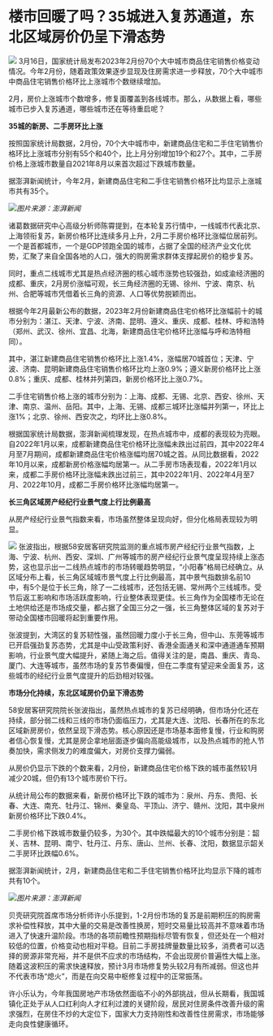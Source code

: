 # 楼市回暖了吗？35城进入复苏通道，东北区域房价仍呈下滑态势

![](https://inews.gtimg.com/newsapp_bt/0/15755943562/1000)
3月16日，国家统计局发布2023年2月份70个大中城市商品住宅销售价格变动情况。今年2月份，随着政策效果逐步显现及住房需求进一步释放，70个大中城市中商品住宅销售价格环比上涨城市个数继续增加。

2月，房价上涨城市个数增多，修复面覆盖到各线城市。那么，从数据上看，哪些城市已步入复苏通道，哪些城市还在等待重启呢？

**35城的新房、二手房环比上涨**

按照国家统计局数据，2月份，70个大中城市中，新建商品住宅和二手住宅销售价格环比上涨城市分别有55个和40个，比上月分别增加19个和27个。其中，二手房价格上涨城市数量自2021年8月以来首次超过下跌城市数量。

据澎湃新闻统计，今年2月，新建商品住宅和二手住宅销售价格环比均显示上涨城市共有35个。

![](https://inews.gtimg.com/newsapp_bt/0/15755943796/1000)_图片来源：澎湃新闻_

诸葛数据研究中心高级分析师陈霄提到，在本轮复苏行情中，一线城市代表北京、上海领衔复苏，新房价格环比连续多月上升，2月二手房价格环比涨幅位居前列。一个是首都城市，一个是GDP领跑全国的城市，占据了全国的经济产业文化优势，汇聚了来自全国各地的人口，强大的购房需求群体支撑起房价的稳步复苏。

同时，重点二线城市尤其是热点经济圈的核心城市涨势也较强劲，如成渝经济圈的成都、重庆，2月房价涨幅可观，长三角经济圈的无锡、徐州、宁波、南京、杭州、合肥等城市凭借着长三角的资源、人口等优势脱颖而出。

根据今年2月最新公布的数据，2023年2月份新建商品住宅价格环比涨幅前十的城市分别为：湛江、天津、宁波、济南、昆明、遵义、重庆、成都、桂林、呼和浩特（郑州、武汉、徐州、宜昌、北海，新建商品住宅价格环比涨幅与呼和浩特相同）。

其中，湛江新建商品住宅销售价格环比上涨1.4%，涨幅居70城首位；天津、宁波、济南、昆明新建商品住宅销售价格环比均上涨0.9%；遵义新房价格环比上涨0.8%；重庆、成都、桂林并列第四，新房价格环比上涨0.7%。

二手住宅销售价格上涨的城市分别为：上海、成都、无锡、北京、西安、徐州、天津、南京、温州、岳阳。其中，上海、无锡、成都三城环比涨幅并列第一，环比上涨1%；北京、徐州、西安次之，均环比上涨0.8%。

根据国家统计局数据，澎湃新闻梳理发现，在热点城市中，成都的表现较为亮眼。自2022年1月以来，成都新建商品住宅价格环比涨幅未跌出过前四，其中2022年4月至7月期间，成都新建商品住宅价格涨幅均居70城之首。从同比数据看，2022年10月以来，成都新房价格涨幅均居第一。从二手房市场表现看，2022年1月以来，成都二手房价格环比涨幅未跌出过前三，其中2022年1月、2022年4月至7月、2022年10月，成都二手房价格环比涨幅均居第一。

**长三角区域房产经纪行业景气度上行比例最高**

从房产经纪行业景气指数来看，市场虽然整体呈现向好，但分化格局表现较为明显。

![](https://inews.gtimg.com/newsapp_bt/0/15755943801/1000)
张波指出，根据58安居客研究院监测的重点城市房产经纪行业景气指数，上海、宁波、杭州、西安、深圳、广州等城市的房产经纪行业景气度呈现持续上涨态势，这也显示出一二线热点城市的市场转暖趋势明显，“小阳春”格局已经确立。从区域分布上看，长三角区域城市景气度上行比例最高，其中景气指数排名前10中，有5个是位于长三角，除了一二线城市，还包括无锡、常州两个三线城市。受节后返工影响和市场活跃度影响，行业整体表现更佳。长三角作为全国楼市无论在土地供给还是市场成交量，都占据了全国三分之一强，长三角整体区域的复苏对于带动全国楼市回暖将起到重要作用。

张波提到，大湾区的复苏韧性强，虽然回暖力度小于长三角，但中山、东莞等城市已开启强劲复苏态势，尤其是中山受政策利好、香港全面通关和深中通道通车预期影响，行业景气度大幅提升，紧随上海之后。值得关注的是，南昌、重庆、青岛、厦门、大连等城市，虽然市场的复苏节奏偏慢，但在二季度有望迎来全面复苏，这些城市的经纪行业景气度提升的后劲相对较强。

**市场分化持续，东北区域房价仍呈下滑态势**

58安居客研究院院长张波指出，虽然热点城市的复苏已经明确，但市场分化还在持续，部分弱二线和三线的市场仍面临压力，尤其是大连、沈阳、长春所在的东北区域新房房价，依然呈现下滑态势。核心原因还是市场基本面修复慢，行业和购房者信心恢复慢，尤其是房企拿地层面逐步偏向高能级城市，以及热点城市的抢人节奏加快，需求侧发力的难度偏大，对房价支撑力偏弱。

从房价仍显示下跌的个数来看，2月份，新建商品住宅价格下跌的城市虽然较1月减少20城，但仍有13个城市房价下行。

从统计局公布的数据来看，新房价格环比下跌的城市为：泉州、丹东、贵阳、长春、大连、南充、牡丹江、锦州、秦皇岛、平顶山、济宁、赣州、沈阳，其中泉州新房价格环比下跌0.4%。

二手房价格下跌城市数量仍较多，为30个。其中跌幅最大的10个城市分别是：韶关、吉林、昆明、南宁、牡丹江、丹东、唐山、兰州、长春、沈阳，数据显示韶关二手房环比跌幅0.6%。

据澎湃新闻统计，2月，新建商品住宅和二手住宅销售价格环比均显示下降的城市共有10个。

![](https://inews.gtimg.com/newsapp_bt/0/15755943805/1000)_图片来源：澎湃新闻_

贝壳研究院首席市场分析师许小乐提到，1-2月份市场的复苏是前期积压的购房需求补偿性释放，其中大量的交易是改善性换房，短时交易量比较高并不意味着市场进入了快速升温阶段。市场的各项前瞻性预期指标尽管有恢复，但还处在一个相对较低的位置，价格变动也相对平稳。目前二手房挂牌量数量比较多，消费者可以选择的房源非常充裕，并不是供不应求的市场结构，不会出现房价普遍性大幅上涨。随着这波积压的需求快速释放，预计3月市场修复势头较2月有所减弱。但这也并不代表市场“熄火”，而是在向交易中枢修复过程中的正常振荡。

许小乐认为，今年我国房地产市场依然面临不小的外部挑战，但从长期看，我国城镇化正处于从人口红利向人才红利过渡的关键阶段，居民对住房条件改善升级的需求强烈，在房住不炒的大定位下，国家大力支持刚性和改善性住房需求，市场能够走向良性健康循环。

